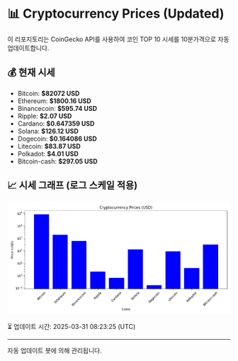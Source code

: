 
# 📊 Cryptocurrency Prices (Updated)

이 리포지토리는 CoinGecko API를 사용하여 코인 TOP 10 시세를 10분가격으로 자동 업데이트합니다.

## 💰 현재 시세
- Bitcoin: **$82072 USD**
- Ethereum: **$1800.16 USD**
- Binancecoin: **$595.74 USD**
- Ripple: **$2.07 USD**
- Cardano: **$0.647359 USD**
- Solana: **$126.12 USD**
- Dogecoin: **$0.164086 USD**
- Litecoin: **$83.87 USD**
- Polkadot: **$4.01 USD**
- Bitcoin-cash: **$297.05 USD**

## 📈 시세 그래프 (로그 스케일 적용)
![Crypto Prices](crypto_prices.png)

⏳ 업데이트 시간: 2025-03-31 08:23:25 (UTC)

---
자동 업데이트 봇에 의해 관리됩니다.
